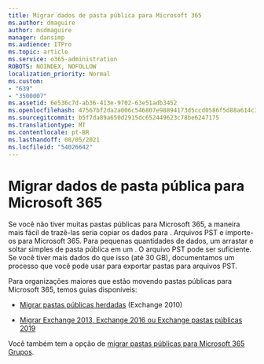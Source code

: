 ```yaml
---
title: Migrar dados de pasta pública para Microsoft 365
ms.author: dmaguire
author: msdmaguire
manager: dansimp
ms.audience: ITPro
ms.topic: article
ms.service: o365-administration
ROBOTS: NOINDEX, NOFOLLOW
localization_priority: Normal
ms.custom:
- "639"
- "3500007"
ms.assetid: 6e536c7d-ab36-413e-9702-63e51adb3452
ms.openlocfilehash: 47567bf2da2a006c546807e98894173d5ccd0586f5d88a614c31569cb3f462f9
ms.sourcegitcommit: b5f7da89a650d2915dc652449623c78be6247175
ms.translationtype: MT
ms.contentlocale: pt-BR
ms.lasthandoff: 08/05/2021
ms.locfileid: "54026642"
---
```

# <a name="migrate-public-folder-data-to-microsoft-365"></a>Migrar dados de pasta pública para Microsoft 365

Se você não tiver muitas pastas públicas para Microsoft 365, a maneira mais fácil de trazê-las seria copiar os dados para . Arquivos PST e importe-os para Microsoft 365. Para pequenas quantidades de dados, um arrastar e soltar simples de pasta pública em um . O arquivo PST pode ser suficiente. Se você tiver mais dados do que isso (até 30 GB), documentamos um processo que você pode usar para exportar pastas para arquivos PST. [](https://technet.microsoft.com/library/dn874017%28v=exchg.150%29.aspx)
  
Para organizações maiores que estão movendo pastas públicas para Microsoft 365, temos guias disponíveis:
  
- [Migrar pastas públicas herdadas](https://docs.microsoft.com/exchange/collaboration-exo/public-folders/batch-migration-of-legacy-public-folders) (Exchange 2010)

- [Migrar Exchange 2013, Exchange 2016 ou Exchange pastas públicas 2019](https://docs.microsoft.com/Exchange/collaboration/public-folders/migrate-to-exchange-online)

Você também tem a opção de [migrar pastas públicas para Microsoft 365 Grupos](https://docs.microsoft.com/exchange/collaboration-exo/public-folders/migrate-your-public-folders-to-microsoft-365-groups).
  